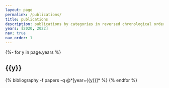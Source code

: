 ```yaml
---
layout: page
permalink: /publications/
title: publications
description: publications by categories in reversed chronological order. generated by jekyll-scholar.
years: [2020, 2022]
nav: true
nav_order: 1
---
```

<!-- _pages/publications.md -->
<div class="publications">

{%- for y in page.years %}
  <h2 class="year">{{y}}</h2>
  {% bibliography -f papers -q @*[year={{y}}]* %}
{% endfor %}

</div>
